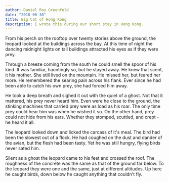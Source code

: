 ```yaml
---
author: Daniel Roy Greenfeld
date: "2018-06-30"
title: Big Cat of Hong Kong
description: I wrote this during our short stay in Hong Kong.
---
```


From his perch on the rooftop over twenty stories above the ground, the leopard looked at the buildings across the bay. At this time of night the dancing midnight lights on tall buildings attracted his eyes as if they were prey.

Through a breeze coming from the south he could smell the spoor of his kind. It was familiar, hauntingly so, but he stayed away. He knew that scent, it his mother. She still lived on the mountain. He missed her, but feared her more. He remembered the searing pain across his flank. Ever since he had been able to catch his own prey, she had forced him away.

He took a deep breath and sighed it out with the quiet of a ghost. Not that it mattered, his prey never heard him. Even were he close to the ground, the stinking machines that carried prey were as load as his roar. The only time prey could hear him was when he wished it so. On the other hand, prey could not hide from his ears. Whether they stomped, scuttled, and crept - he heard it all.

The leopard looked down and licked the carcass of it's meal. The bird had been the slowest out of a flock. He had coughed on the dust and dander of the avian, but the flesh had been tasty. Yet he was still hungry, flying birds never sated him.

Silent as a ghost the leopard came to his feet and crossed the roof. The roughness of the concrete was the same as that of the ground far below. To the leopard they were one and the same, just at different altitudes. Up here he caught birds, down below he caught anything that couldn't fly.
